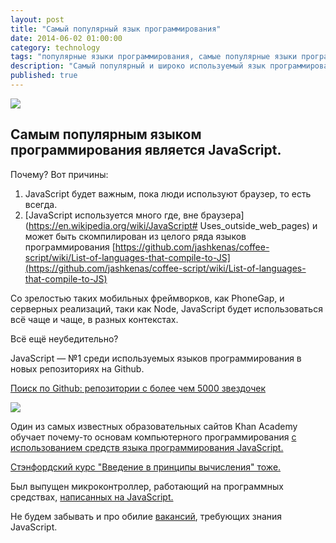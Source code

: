 ```yaml
---
layout: post
title: "Cамый популярный язык программирования"
date: 2014-06-02 01:00:00
category: technology
tags: "популярные языки программирования, самые популярные языки программирования, язык программирования javascript, программирование на javascript, javascript зачем, javascript статьи"
description: "Самый популярный и широко используемый язык программирования сейчас и в ближайшем будущем"
published: true
---
```


<img src="http://s020.radikal.ru/i717/1406/a9/7785637e5a8a.png" class="img-responsive"><br/>

##  Самым популярным языком программирования является JavaScript.
Почему? Вот причины:

1. JavaScript будет важным, пока люди используют браузер, то есть всегда.
2. [JavaScript используется много где, вне браузера](https://en.wikipedia.org/wiki/JavaScript# Uses_outside_web_pages) и может быть скомпилирован из целого ряда языков программирования [https://github.com/jashkenas/coffee-script/wiki/List-of-languages-that-compile-to-JS](https://github.com/jashkenas/coffee-script/wiki/List-of-languages-that-compile-to-JS)

Со зрелостью таких мобильных фреймворков, как PhoneGap, и серверных реализаций, таки как Node, JavaScript будет использоваться всё чаще и чаще, в разных контекстах.

Всё ещё неубедительно?

JavaScript &mdash; №1 среди используемых языков программирования в новых репозиториях на Github.

[Поиск по Github: репозитории с более чем 5000 звездочек](https://github.com/search?o=desc&q=stars%3A%3E5000&ref=searchresults&s=stars&type=Repositories)

<img src="http://qph.cr.quoracdn.com/main-qimg-dbac8f4426e963bf82dd4c4f77a981c8" class="img-responsive"><br/>

Один из самых известных образовательных сайтов Khan Academy обучает почему-то основам компьютерного программирования [с использованием средств языка программирования JavaScript.](https://www.khanacademy.org/computing/cs)

[Стэнфордский курс "Введение в принципы вычисления" тоже.](http://www.stanford.edu/class/cs101/)

Был выпущен микроконтроллер, работающий на программных средствах, [написанных на JavaScript.](https://tessel.io/)

Не будем забывать и про обилие [вакансий](http://hh.ru/search/vacancy?text=javascript&area=1), требующих знания JavaScript.




